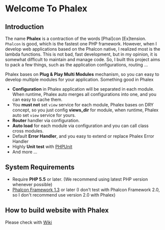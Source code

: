 # Welcome To Phalex

## Introduction

The name **Phalex** is a contraction of the words [Phal]con [Ex]tension.  
`Phalcon` is good, which is the fastest one PHP framework. However, when I develop web applications based on the Phalcon native, I realized most is the lambda functions. This is not bad, fast development, but in my opinion, it is somewhat difficult to maintain and manage code. So, I built this project aims to pack a few things, such as the application configurations, routing ...

Phalex bases on **Plug & Play Multi Modules** mechanism, so you can easy to develop multiple modules for your application. Something good in Phalex

- **Configuration** in Phalex application will be separated in each module. When runtime, Phalex auto merges all configurations into one, and you can easy to cache them.
- You **must not** set `view` service for each module, Phalex bases on DRY concept, so you just config **views_dir** for module, when runtime, Phalex auto set `view` service for yours.
- **Router** handler via configuration.
- **Auto load** for each module via configuration and you can call class cross modules.
- Default **Error Handler**, and you easy to extend or replace Phalex Error Handler
- Highly **Unit test** with [PHPUnit](https://phpunit.de/)
- And more ...
 
## System Requirements

- Require **PHP 5.5** or later. (We recommend using latest PHP version whenever possible)
- [Phalcon Framework 1.3](http://phalconphp.com/en/) or later (I don't test with Phalcon Framework 2.0, so I don't recommend use version 2.0 with Phalex)
 
## How to build website with Phalex

Please check with [Wiki](https://github.com/tmquang6805/phalex/wiki)

